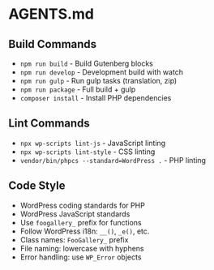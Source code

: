 # AGENTS.md

## Build Commands

- `npm run build` - Build Gutenberg blocks
- `npm run develop` - Development build with watch
- `npm run gulp` - Run gulp tasks (translation, zip)
- `npm run package` - Full build + gulp
- `composer install` - Install PHP dependencies

## Lint Commands

- `npx wp-scripts lint-js` - JavaScript linting
- `npx wp-scripts lint-style` - CSS linting
- `vendor/bin/phpcs --standard=WordPress .` - PHP linting

## Code Style

- WordPress coding standards for PHP
- WordPress JavaScript standards
- Use `foogallery_` prefix for functions
- Follow WordPress i18n: `__()`, `_e()`, etc.
- Class names: `FooGallery_` prefix
- File naming: lowercase with hyphens
- Error handling: use `WP_Error` objects
